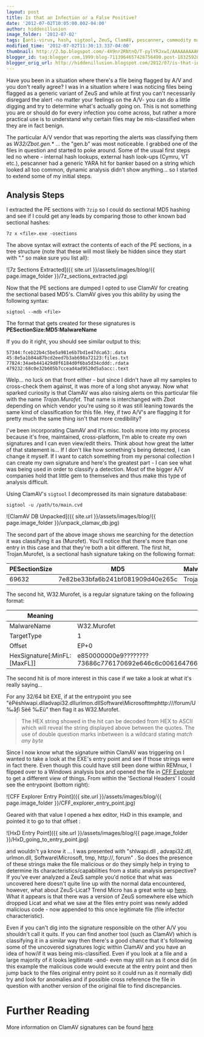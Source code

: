 ```yaml
---
layout: post
title: Is that an Infection or a False Positive?
date: '2012-07-02T10:05:00.002-04:00'
author: hiddenillusion
image_folder: '2012-07-02'
tags: [anti-virus, hash, sigtool, ZeuS, ClamAV, pescanner, commodity malware, CFF Explorer, HxD]
modified_time: '2012-07-02T11:30:13.337-04:00'
thumbnail: http://2.bp.blogspot.com/-4X9nr2RNtnQ/T-pylYRJxwI/AAAAAAAAAK0/GMX1XV5Yh0E/s72-c/7z+sections+extract.jpg
blogger_id: tag:blogger.com,1999:blog-7113964657426756490.post-1832592053795789690
blogger_orig_url: http://hiddenillusion.blogspot.com/2012/07/is-that-infection-or-false-positive.html
---
```


Have you been in a situation where there's a file being flagged by A/V and you don't really agree? I was in a situation where I was noticing files being flagged as a generic variant of ZeuS and while at first you can't necessarily disregard the alert -no matter your feelings on the A/V- you can do a little digging and try to determine what's actually going on.  This  is not something you are or should do for every infection you come across, but rather a more practical use is to understand why certain files may be mis-classified when they are in fact benign.

The particular A/V vendor that was reporting the alerts was classifying them as _W32/Zbot.gen.*_ ... the "gen.b" was most noticeable.  I grabbed one of the files in question and started to poke around.  Some of the usual first steps led no where - internal hash lookups, external hash look-ups (Cymru, VT etc.), pescanner had a generic YARA hit for banker based on a string which looked all too common, dynamic analysis didn't show anything... so I started to extend some of my initial steps.

## Analysis Steps

I extracted the PE sections with `7zip` so I could do sectional MD5 hashing and see if I could get any leads by comparing those to other known bad sectional hashes:

`7z x <file>.exe -osections`

The above syntax will extract the contents of each of the PE sections, in a tree structure (note that these will most likely be hidden since they start with "." so make sure you list all):

![7z Sections Extracted]({{ site.url }}/assets/images/blog/{{ page.image_folder }}/7z_sections_extracted.jpg)

Now that the PE sections are dumped I opted to use ClamAV for creating the sectional based MD5's.  ClamAV gives you this ability by using the following syntax:

`sigtool --mdb <file>`

The format that gets created for these signatures is **PESectionSize:MD5:MalwareName**

If you do it right, you should see similar output to this:

```
57344:fceb22b4c5be5a981e6b7bd1e47dca63:.data
45:8e5a1b84a87bcd2eed7b3ab698a72123:files.txt
77824:34aeb441429d8f6184d0f6ba5d34cddd:.rdata
479232:68c0e32b605b7ccead4ad9520d5a5acc:.text
```

Welp... no luck on that front either -  but since I didn't have all my samples to cross-check them against, it was more of a long shot anyway.  Now what sparked curiosity is that ClamAV was also raising alerts on this particular file with the name _Trojan.Murofet_.  That name is interchanged with Zbot depending on which vendor you're using so it was still leaning towards the same kind of classification for this file.  Hey, if two A/V's are flagging it for pretty much the same thing isn't that more credibility?

I've been incorporating ClamAV and it's misc. tools more into my process because it's free, maintained, cross-platform, I'm able to create my own signatures and I can even view/edit theirs.  Think about how great the latter of that statement is... If I don't like how something's being detected, I can change it myself.  If I want to catch something from my personal collection I can create my own signature and here's the greatest part - I can see what was being used in order to classify a detection.  Most of the bigger A/V companies hold that little gem to themselves and thus make this type of analysis difficult.

Using ClamAV's `sigtool` I decompressed its main signature datababase:

`sigtool -u /path/to/main.cvd`

![ClamAV DB Unpacked]({{ site.url }}/assets/images/blog/{{ page.image_folder }}/unpack_clamav_db.jpg)

The second part of the above image shows me searching for the detection it was classifying it as (Murofet).  You'll notice that there's more than one entry in this case and that they're both a bit different.  The first hit, Trojan.Murofet, is a sectional hash signature taking on the following format:

PESectionSize | MD5 | MalwareName
--- | --- | ---
69632 | 7e82be33bfa6b241bf081909d40e265c|Trojan.Murofet

The second hit, W32.Murofet, is a regular signature taking on the following format:

Meaning | Data
--- | ---
MalwareName | W32.Murofet
TargetType | 1
Offset | EP+0
HexSignature[:MinFL:[MaxFL]] | e850000000e9????????73686c776170692e646c6c0061647661706933322e646c6c0075726c6d6f6e2e646c6c00536f6674776172655c4d6963726f736f667400746d7000687474703a2f2f002f666f72756d2f005589e583ec0453e8ea0100008945fc

The second hit is of more interest in this case if we take a look at what it's really saying...

<i class="fa fa-quote-left fa-fw"></i>For any 32/64 bit EXE, if at the entrypoint you see "èPéshlwapi.dlladvapi32.dllurlmon.dllSoftware\Microsofttmphttp:///forum/U‰åƒì Sèê ‰Eü" then flag it as W32.Murofet.<i class="fa fa-quote-right fa-fw"></i>

> The HEX string showed in the hit can be decoded from HEX to ASCII which will reveal the string displayed above between the quotes.  The use of double question marks inbetween is a wildcard stating _match any byte_

Since I now know what the signature within ClamAV was triggering on I wanted to take a look at the EXE's entry point and see if those strings were in fact there.  Even though this could have still been done within REMnux, I flipped over to a Windows analysis box and opened the file in [CFF Explorer](http://www.ntcore.com/exsuite.php) to get a different view of things.  From within the 'Sectional Headers' I could see the entrypoint (bottom right):

![CFF Explorer Entry Point]({{ site.url }}/assets/images/blog/{{ page.image_folder }}/CFF_explorer_entry_point.jpg)

Geared with that value I opened a hex editor, HxD in this example, and pointed it to go to that offset :

![HxD Entry Point]({{ site.url }}/assets/images/blog/{{ page.image_folder }}/HxD_going_to_entry_point.jpg)

and wouldn't ya know it ... I was presented with "shlwapi.dll , advapi32.dll,  urlmon.dll, Software\Microsoft, tmp, http://, forum" .  So does the presence of these strings make the file malicious or do they simply help in trying to determine its characteristics/capabilities from a static analysis perspective?  If you've ever analyzed a ZeuS sample you'd notice that what was uncovered here doesn't quite line up with the normal data encountered, however, what about ZeuS-Licat?  Trend Micro has a great write up [here](http://www.trendmicro.com/cloud-content/us/pdfs/security-intelligence/white-papers/wp__file-partching-zbot-varians-zeus-2-9.pdf)<i class="fa fa-file-pdf-o fa-fw"></i>.  What it appears is that there was a version of ZeuS somewhere else which dropped Licat and what we saw at the files entry point was newly added malicious code - now  appended to this once legitimate file (file infector characteristic).

Even if you can't dig into the signature responsible on the other A/V you shouldn't call it quits.  If you can find another tool (such as ClamAV) which is classifying it in a similar way then there's a good chance that it's following some of the uncovered signatures logic within ClamAV and you have an idea of how/if it was being mis-classified. Even if you look at a file and a large majority of it looks legitimate -and- even may still run as it once did (in this example the malicious code would execute at the entry point and then jump back to the files original entry point so it could run as it normally did) try and look for anomalies and if possible cross reference the file in question with another version of the original file to find discrepancies.

# Further Reading

More information on ClamAV signatures can be found [here](http://www.clamav.net/doc/latest/signatures.pdf)<i class="fa fa-file-pdf-o fa-fw"></i>